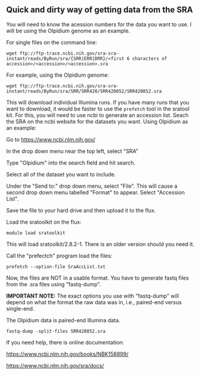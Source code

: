 ## Quick and dirty way of getting data from the SRA
You will need to know the acession numbers for the data you want to use. I will be using the Olpidium genome as an example.

For single files on the command line:

`wget ftp://ftp-trace.ncbi.nih.gov/sra-sra-instant/reads/ByRun/sra/{SRR|ERR|DRR}/<first 6 characters of accession>/<accession>/<accession>.sra`

For example, using the Olpidium genome:

`wget ftp://ftp-trace.ncbi.nih.gov/sra-sra-instant/reads/ByRun/sra/SRR/SRR420/SRR420852/SRR420852.sra`

This will download individual Illumina runs. If you have many runs that you want to download, it would be faster to use the `prefetch` tool in the sratool kit. For this, you will need to use ncbi to generate an accession list. Seach the SRA on the ncbi website for the datasets you want. Using Olpidium as an example:

Go to https://www.ncbi.nlm.nih.gov/

In the drop down menu near the top left, select "SRA"

Type "Olpidium" into the search field and hit search.

Select all of the dataset you want to include.

Under the "Send to:" drop down menu, select "File". This will cause a second drop down menu labelled "Format" to appear. Select "Accession List".

Save the file to your hard drive and then upload it to the flux.

Load the sratoolkit on the flux:

`module load sratoolkit`

This will load sratoolkit/2.8.2-1. There is an older version should you need it.

Call the "prefectch" program load the files:

`prefetch --option-file SraAccList.txt`

Now, the files are NOT in a usable format. You have to generate fastq files from the .sra files using "fastq-dump". 

**IMPORTANT NOTE:** The exact options you use with "fastq-dump" will depend on what the format the raw data was in, i.e., paired-end versus single-end.

The Olpidium data is paired-end Illumina data.

`fastq-dump -split-files SRR420852.sra`

If you need help, there is online documentation:

https://www.ncbi.nlm.nih.gov/books/NBK158899/

https://www.ncbi.nlm.nih.gov/sra/docs/
